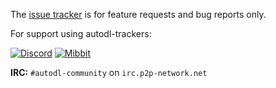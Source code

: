 The [issue tracker](https://github.com/autodl-community/autodl-trackers/issues) is for feature requests and bug reports only.

For support using autodl-trackers:

[![Discord](https://img.shields.io/badge/Discord-chat-green.svg?style=flat-square)](http://discord.autodl.community) [![Mibbit](https://img.shields.io/badge/Mibbit-chat-green.svg?style=flat-square)](http://widget.mibbit.com/?settings=acc887926984c5c6e62412b13d9fbfbc&server=irc.p2p-network.net&channel=%23autodl-community&nick=autodler%3F%3F)

**IRC:** ``#autodl-community`` on ``irc.p2p-network.net``

